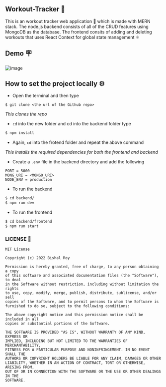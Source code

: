 <h2>Workout-Tracker 💪</h2>
This is an workout tracker web application 💪 which is made with MERN stack. The node.js backend consists of all of the CRUD features using MongoDB as the database. The frontend consits of adding and deleting workouts that uses React Context for global state management ⚛️ 
<br>


<h2>Demo 🪧</h2>

![image](https://user-images.githubusercontent.com/56751927/179519780-2a5aaec7-0ff5-44b2-9080-d766c73994a4.png)


<h2>How to set the project locally ⚙</h2>

* Open the terminal and then type 
 ```
 $ git clone <the url of the Github repo>
 ```
*This clones the repo*


* ``cd`` into the new folder and cd into the backend folder type
```sh
$ npm install
```
* Again, ``cd`` into the frotend folder and repeat the above command

*This installs the required dependencies for both the frontend and backend*


* Create a ```.env``` file in the backend directory and add the following
```
PORT = 5000
MONG_URI = <MONGO_URI>
NODE_ENV = production 

```

    
* To run the backend  
 ```sh
 $ cd backend/
 $ npm run dev
 ```
 
* To run the frontend
 ```sh
 $ cd backend/frontend
 $ npm run start
 ```
  
### LICENSE 🏢
```
MIT License

Copyright (c) 2022 Bishal Roy

Permission is hereby granted, free of charge, to any person obtaining a copy
of this software and associated documentation files (the "Software"), to deal
in the Software without restriction, including without limitation the rights
to use, copy, modify, merge, publish, distribute, sublicense, and/or sell
copies of the Software, and to permit persons to whom the Software is
furnished to do so, subject to the following conditions:

The above copyright notice and this permission notice shall be included in all
copies or substantial portions of the Software.

THE SOFTWARE IS PROVIDED "AS IS", WITHOUT WARRANTY OF ANY KIND, EXPRESS OR
IMPLIED, INCLUDING BUT NOT LIMITED TO THE WARRANTIES OF MERCHANTABILITY,
FITNESS FOR A PARTICULAR PURPOSE AND NONINFRINGEMENT. IN NO EVENT SHALL THE
AUTHORS OR COPYRIGHT HOLDERS BE LIABLE FOR ANY CLAIM, DAMAGES OR OTHER
LIABILITY, WHETHER IN AN ACTION OF CONTRACT, TORT OR OTHERWISE, ARISING FROM,
OUT OF OR IN CONNECTION WITH THE SOFTWARE OR THE USE OR OTHER DEALINGS IN THE
SOFTWARE.
```
